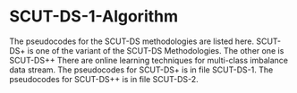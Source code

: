 # SCUT-DS-1-Algorithm
The pseudocodes for the SCUT-DS methodologies are listed here. 
SCUT-DS+ is one of the variant of the SCUT-DS Methodologies. 
The other one is SCUT-DS++
There are online learning techniques for multi-class imbalance data stream.
The pseudocodes for SCUT-DS+ is in file SCUT-DS-1.
The pseudocodes for SCUT-DS++ is in file SCUT-DS-2.
